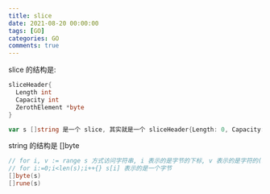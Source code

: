 ```yaml
---
title: slice
date: 2021-08-20 00:00:00
tags: [GO]
categories: GO
comments: true
---
```


slice 的结构是:
````go
sliceHeader{
  Length int
  Capacity int
  ZerothElement *byte
}

var s []string 是一个 slice, 其实就是一个 sliceHeader{Length: 0, Capacity: 0, ZerothElement: nil} 结构体
````

string 的结构是 []byte
```go
// for i, v := range s 方式访问字符串, i 表示的是字节的下标, v 表示的是字符的(rune), 所以是按字符遍历;
// for i:=0;i<len(s);i++{} s[i] 表示的是一个字节
[]byte(s)
[]rune(s)
```

